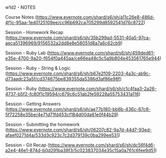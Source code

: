 w1d2 - NOTES

Course Notes
(https://www.evernote.com/shard/s6/sh/a11c26e8-486d-4f1c-95aa-1ed0125109ee/cc96b692ca705299d8592541d76c8722)

Session - Homework Recap
(https://www.evernote.com/shard/s6/sh/35b299ad-5531-40a5-97ca-aeca51396969/9156532a2dd8e8e58051d8a7a6c62cb9)

Session - Ruby Lab
(https://www.evernote.com/shard/s6/sh/459ded61-e35e-4700-9a20-f654f0a445aa/ce66ea48c5c5a9b804e453561765e944)

Session - Ruby - String & Logic
(https://www.evernote.com/shard/s6/sh/b67e2f09-2203-4a3c-ab9c-d73aadc23a5f/cd374675be839355da5386d3af86e98f)

Session - Ruby
(https://www.evernote.com/shard/s6/sh/c1c4faa3-2a26-4737-b5f2-fc80f1c19594/c679c6c51ab2fe59228a55753431a116)

Session - Getting Answers
(https://www.evernote.com/shard/s6/sh/ae77b180-bb6b-436c-87c8-5f72258e35be/4e71d71fd453cf184d00da61e0f44b29)

Session - Submitting the homework
(https://www.evernote.com/shard/s6/sh/06207c82-9a7d-44d7-93ed-afaef0271d4a/533d3c923c7c2d379139c0ba299ee531)

Session - Git Recap
(https://www.evernote.com/shard/s6/sh/dc56f4d6-a2e4-46e1-874d-b0d291ba38f3/5c023837034e35c15a0a761c6fee9d51)